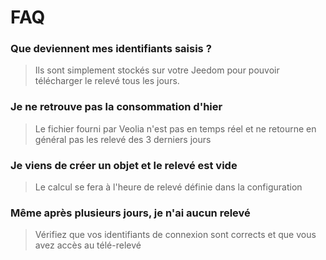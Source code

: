 # FAQ

### Que deviennent mes identifiants saisis ?

> Ils sont simplement stockés sur votre Jeedom pour pouvoir télécharger le relevé tous les jours.

### Je ne retrouve pas la consommation d'hier

> Le fichier fourni par Veolia n'est pas en temps réel et ne retourne en général pas les relevé des 3 derniers jours

### Je viens de créer un objet et le relevé est vide

> Le calcul se fera à l'heure de relevé définie dans la configuration

### Même après plusieurs jours, je n'ai aucun relevé

> Vérifiez que vos identifiants de connexion sont corrects et que vous avez accès au télé-relevé
